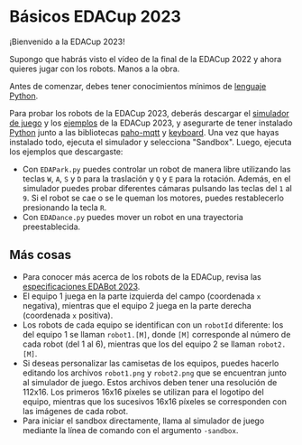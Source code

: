 # Básicos EDACup 2023

¡Bienvenido a la EDACup 2023!

Supongo que habrás visto el vídeo de la final de la EDACup 2022 y ahora quieres jugar con los robots. Manos a la obra.

Antes de comenzar, debes tener conocimientos mínimos de [lenguaje Python](https://es.wikipedia.org/wiki/Python).

Para probar los robots de la EDACup 2023, deberás descargar el [simulador de juego](Downloads) y los [ejemplos](Ejemplos) de la EDACup 2023, y asegurarte de tener instalado [Python](https://www.anaconda.com/products/distribution) junto a las bibliotecas [paho-mqtt](https://pypi.org/project/paho-mqtt/) y [keyboard](https://pypi.org/project/keyboard/). Una vez que hayas instalado todo, ejecuta el simulador y selecciona "Sandbox". Luego, ejecuta los ejemplos que descargaste:

* Con `EDAPark.py` puedes controlar un robot de manera libre utilizando las teclas `W`, `A`, `S` y `D` para la traslación y `Q` y `E` para la rotación. Además, en el simulador puedes probar diferentes cámaras pulsando las teclas del `1` al `9`. Si el robot se cae o se le queman los motores, puedes restablecerlo presionando la tecla `R`.
* Con `EDADance.py` puedes mover un robot en una trayectoria preestablecida.

## Más cosas

* Para conocer más acerca de los robots de la EDACup, revisa las [especificaciones EDABot 2023](SPECS.md).
* El equipo 1 juega en la parte izquierda del campo (coordenada `x` negativa), mientras que el equipo 2 juega en la parte derecha (coordenada `x` positiva).
* Los robots de cada equipo se identifican con un `robotId` diferente: los del equipo 1 se llaman `robot1.[M]`, donde `[M]` corresponde al número de cada robot (del 1 al 6), mientras que los del equipo 2 se llaman `robot2.[M]`.
* Si deseas personalizar las camisetas de los equipos, puedes hacerlo editando los archivos `robot1.png` y `robot2.png` que se encuentran junto al simulador de juego. Estos archivos deben tener una resolución de 112x16. Los primeros 16x16 píxeles se utilizan para el logotipo del equipo, mientras que los sucesivos 16x16 píxeles se corresponden con las imágenes de cada robot.
* Para iniciar el sandbox directamente, llama al simulador de juego mediante la línea de comando con el argumento `-sandbox`.
